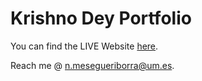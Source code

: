 Krishno Dey Portfolio
=====================================

You can find the LIVE Website [here](krishnodey.github.io).


Reach me @ [n.mesegueriborra@um.es](mailto:krishno.dey@unb.ca).

